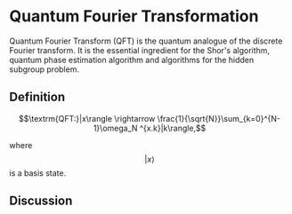 
# Quantum Fourier Transformation

Quantum Fourier Transform (QFT) is the quantum analogue of the discrete Fourier transform. It is the essential ingredient for the Shor's algorithm, quantum phase estimation algorithm and algorithms for the hidden subgroup problem.

## Definition

$$\textrm{QFT:}|x\rangle \rightarrow \frac{1}{\sqrt{N}}\sum_{k=0}^{N-1}\omega_N ^{x.k}|k\rangle,$$

where $$|x\rangle$$ is a basis state.

## Discussion





